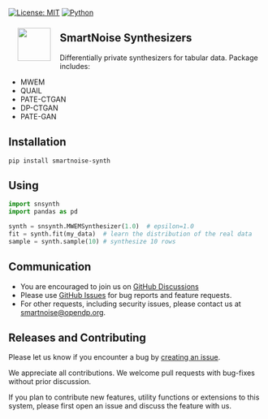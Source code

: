 [![License: MIT](https://img.shields.io/badge/License-MIT-yellow.svg)](https://opensource.org/licenses/MIT) [![Python](https://img.shields.io/badge/python-3.7%20%7C%203.8-blue)](https://www.python.org/)

<a href="https://smartnoise.org"><img src="https://github.com/opendp/smartnoise-sdk/raw/main/images/SmartNoise/SVG/Logo%20Mark_grey.svg" align="left" height="65" vspace="8" hspace="18"></a>

## SmartNoise Synthesizers

Differentially private synthesizers for tabular data.  Package includes:
* MWEM
* QUAIL
* PATE-CTGAN
* DP-CTGAN
* PATE-GAN

## Installation

```
pip install smartnoise-synth
```

## Using

```python
import snsynth
import pandas as pd

synth = snsynth.MWEMSynthesizer(1.0)  # epsilon=1.0
fit = synth.fit(my_data)  # learn the distribution of the real data
sample = synth.sample(10) # synthesize 10 rows
```

## Communication

- You are encouraged to join us on [GitHub Discussions](https://github.com/opendp/opendp/discussions/categories/smartnoise)
- Please use [GitHub Issues](https://github.com/opendp/smartnoise-sdk/issues) for bug reports and feature requests.
- For other requests, including security issues, please contact us at [smartnoise@opendp.org](mailto:smartnoise@opendp.org).

## Releases and Contributing

Please let us know if you encounter a bug by [creating an issue](https://github.com/opendp/smartnoise-sdk/issues).

We appreciate all contributions. We welcome pull requests with bug-fixes without prior discussion.

If you plan to contribute new features, utility functions or extensions to this system, please first open an issue and discuss the feature with us.